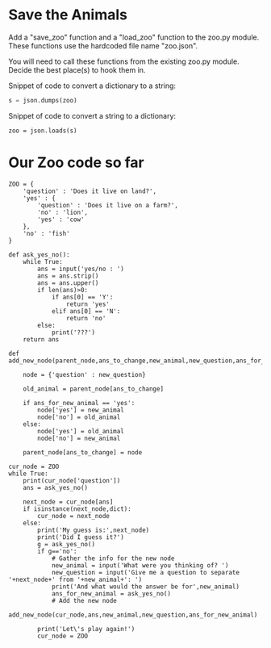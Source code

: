# Save the Animals

Add a "save_zoo" function and a "load_zoo" function to the zoo.py module. These functions use the
hardcoded file name "zoo.json".

You will need to call these functions from the existing zoo.py module. Decide the best
place(s) to hook them in.

Snippet of code to convert a dictionary to a string:

```python
s = json.dumps(zoo)
```

Snippet of code to convert a string to a dictionary:

```
zoo = json.loads(s)
```

# Our Zoo code so far

```
ZOO = {
    'question' : 'Does it live on land?',
    'yes' : {
        'question' : 'Does it live on a farm?',
        'no' : 'lion',
        'yes' : 'cow'
    },
    'no' : 'fish'    
}

def ask_yes_no():
    while True:
        ans = input('yes/no : ')
        ans = ans.strip()
        ans = ans.upper()
        if len(ans)>0:
            if ans[0] == 'Y':
                return 'yes'
            elif ans[0] == 'N':
                return 'no'
        else:
            print('???')
    return ans

def add_new_node(parent_node,ans_to_change,new_animal,new_question,ans_for_new_animal):
    
    node = {'question' : new_question}
    
    old_animal = parent_node[ans_to_change]
    
    if ans_for_new_animal == 'yes':
        node['yes'] = new_animal
        node['no'] = old_animal
    else:
        node['yes'] = old_animal
        node['no'] = new_animal
        
    parent_node[ans_to_change] = node

cur_node = ZOO
while True:
    print(cur_node['question'])
    ans = ask_yes_no()
    
    next_node = cur_node[ans]
    if isinstance(next_node,dict):
        cur_node = next_node
    else:
        print('My guess is:',next_node)
        print('Did I guess it?')
        g = ask_yes_no()
        if g=='no':
            # Gather the info for the new node       
            new_animal = input('What were you thinking of? ')
            new_question = input('Give me a question to separate '+next_node+' from '+new_animal+': ')
            print('And what would the answer be for',new_animal)
            ans_for_new_animal = ask_yes_no()
            # Add the new node
            add_new_node(cur_node,ans,new_animal,new_question,ans_for_new_animal)
            
        print('Let\'s play again!')
        cur_node = ZOO
```